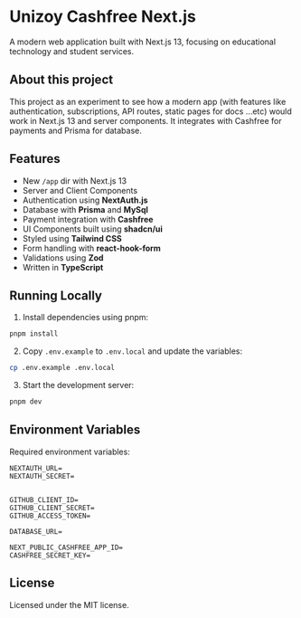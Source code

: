 # Unizoy Cashfree Next.js

A modern web application built with Next.js 13, focusing on educational technology and student services.

## About this project

This project as an experiment to see how a modern app (with features like authentication, subscriptions, API routes, static pages for docs ...etc) would work in Next.js 13 and server components. It integrates with Cashfree for payments and Prisma for database.

## Features

- New `/app` dir with Next.js 13
- Server and Client Components
- Authentication using **NextAuth.js**
- Database with **Prisma** and **MySql**
- Payment integration with **Cashfree**
- UI Components built using **shadcn/ui**
- Styled using **Tailwind CSS**
- Form handling with **react-hook-form**
- Validations using **Zod**
- Written in **TypeScript**

## Running Locally

1. Install dependencies using pnpm:

```sh
pnpm install
```

2. Copy `.env.example` to `.env.local` and update the variables:

```sh
cp .env.example .env.local
```

3. Start the development server:

```sh
pnpm dev
```

## Environment Variables

Required environment variables:

```
NEXTAUTH_URL=
NEXTAUTH_SECRET=


GITHUB_CLIENT_ID=
GITHUB_CLIENT_SECRET=
GITHUB_ACCESS_TOKEN=

DATABASE_URL=

NEXT_PUBLIC_CASHFREE_APP_ID=
CASHFREE_SECRET_KEY=

```

## License

Licensed under the MIT license.
